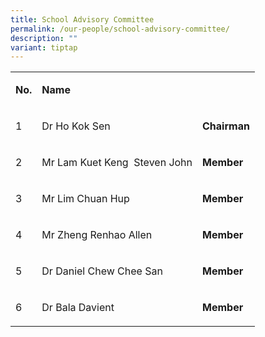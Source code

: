 ```yaml
---
title: School Advisory Committee
permalink: /our-people/school-advisory-committee/
description: ""
variant: tiptap
---
```

<table style="minWidth: 75px">
<colgroup>
<col>
<col>
<col>
</colgroup>
<tbody>
<tr>
<td rowspan="1" colspan="1">
<p><strong>No.</strong>
</p>
</td>
<td rowspan="1" colspan="1">
<p><strong>Name</strong>
</p>
</td>
<td rowspan="1" colspan="1">
<p><strong>&nbsp;</strong>
</p>
</td>
</tr>
<tr>
<td rowspan="1" colspan="1">
<p>1</p>
</td>
<td rowspan="1" colspan="1">
<p>Dr Ho Kok Sen</p>
</td>
<td rowspan="1" colspan="1">
<p><strong>Chairman</strong>
</p>
</td>
</tr>
<tr>
<td rowspan="1" colspan="1">
<p>2</p>
</td>
<td rowspan="1" colspan="1">
<p>Mr Lam Kuet Keng&nbsp; Steven John</p>
</td>
<td rowspan="1" colspan="1">
<p><strong>Member</strong>
</p>
</td>
</tr>
<tr>
<td rowspan="1" colspan="1">
<p>3</p>
</td>
<td rowspan="1" colspan="1">
<p>Mr Lim Chuan Hup</p>
</td>
<td rowspan="1" colspan="1">
<p><strong>Member</strong>
</p>
</td>
</tr>
<tr>
<td rowspan="1" colspan="1">
<p>4</p>
</td>
<td rowspan="1" colspan="1">
<p>Mr Zheng Renhao Allen</p>
</td>
<td rowspan="1" colspan="1">
<p><strong>Member</strong>
</p>
</td>
</tr>
<tr>
<td rowspan="1" colspan="1">
<p>5</p>
</td>
<td rowspan="1" colspan="1">
<p>Dr Daniel Chew Chee San</p>
</td>
<td rowspan="1" colspan="1">
<p><strong>Member</strong>
</p>
</td>
</tr>
<tr>
<td rowspan="1" colspan="1">
<p>6</p>
</td>
<td rowspan="1" colspan="1">
<p>Dr Bala Davient</p>
</td>
<td rowspan="1" colspan="1">
<p><strong>Member</strong>
</p>
</td>
</tr>
</tbody>
</table>
<p></p>